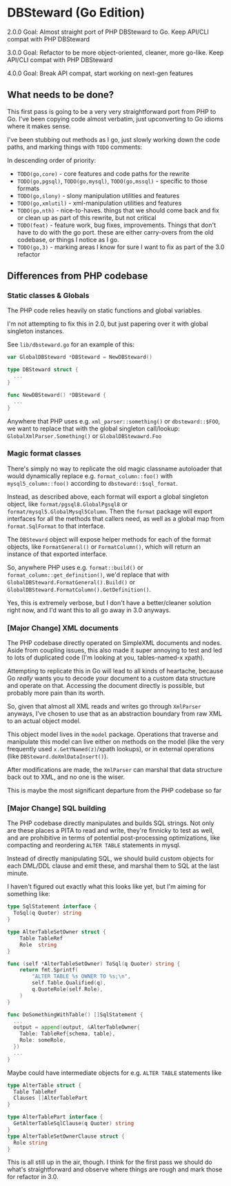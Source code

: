 # DBSteward (Go Edition)

2.0.0 Goal: Almost straight port of PHP DBSteward to Go. Keep API/CLI compat with PHP DBSteward

3.0.0 Goal: Refactor to be more object-oriented, cleaner, more go-like. Keep API/CLI compat with PHP DBSteward

4.0.0 Goal: Break API compat, start working on next-gen features

## What needs to be done?

This first pass is going to be a very very straightforward port from PHP to Go. I've been copying code almost verbatim, just upconverting to Go idioms where it makes sense.

I've been stubbing out methods as I go, just slowly working down the code paths, and marking things with `TODO` comments:

In descending order of priority:

- `TODO(go,core)` - core features and code paths for the rewrite
- `TODO(go,pgsql)`, `TODO(go,mysql)`, `TODO(go,mssql)` - specific to those formats
- `TODO(go,slony)` - slony manipulation utilities and features
- `TODO(go,xmlutil)` - xml-manipulation utilities and features
- `TODO(go,nth)` - nice-to-haves. things that we should come back and fix or clean up as part of this rewrite, but not critical
- `TODO(feat)` - feature work, bug fixes, improvements. Things that don't have to do with the go port. these are either carry-overs from the old codebase, or things I notice as I go.
- `TODO(go,3)` - marking areas I know for sure I want to fix as part of the 3.0 refactor
  
## Differences from PHP codebase

### Static classes & Globals

The PHP code relies heavily on static functions and global variables.

I'm not attempting to fix this in 2.0, but just papering over it with global singleton instances.

See `lib/dbsteward.go` for an example of this:

```go
var GlobalDBSteward *DBSteward = NewDBSteward()

type DBSteward struct {
  ...
}

func NewDBSteward() *DBSteward {
  ...
}
```

Anywhere that PHP uses e.g. `xml_parser::something()` or `dbsteward::$FOO`, we want to replace that with the global singleton call/lookup: `GlobalXmlParser.Something()` or `GlobalDBStewawrd.Foo`

### Magic format classes

There's simply no way to replicate the old magic classname autoloader that would dynamically replace e.g. `format_column::foo()` with `mysql5_column::foo()` according to `dbsteward::$sql_format`.

Instead, as described above, each format will export a global singleton object, like `format/pgsql8.GlobalPgsql8` or `format/mysql5.GlobalMysql5Column`. Then the `format` package will export interfaces for all the methods that callers need, as well as a global map from `format.SqlFormat` to that interface.

The `DBSteward` object will expose helper methods for each of the format objects, like `FormatGeneral()` or `FormatColumn()`, which will return an instance of that exported interface.

So, anywhere PHP uses e.g. `format::build()` or `format_column::get_definition()`, we'd replace that with `GlobalDBSteward.FormatGeneral().Build()` or `GlobalDBSteward.FormatColumn().GetDefinition()`.

Yes, this is extremely verbose, but I don't have a better/cleaner solution right now, and I'd want this to all go away in 3.0 anyways.

### [Major Change] XML documents

The PHP codebase directly operated on SimpleXML documents and nodes. Aside from coupling issues, this also made it super annoying to test and led to lots of duplicated code (I'm looking at you, tables-named-x xpath).

Attempting to replicate this in Go will lead to all kinds of heartache, because Go _really_ wants you to decode your document to a custom data structure and operate on that. Accessing the document directly is possible, but probably more pain than its worth.

So, given that almost all XML reads and writes go through `XmlParser` anyways, I've chosen to use that as an abstraction boundary from raw XML to an actual object model.

This object model lives in the `model` package. Operations that traverse and manipulate this model can live either on methods on the model (like the very frequently used `x.GetYNamed(z)`/xpath lookups), or in external operations (like `DBSteward.doXmlDataInsert()`).

After modifications are made, the `XmlParser` can marshal that data structure back out to XML, and no one is the wiser.

This is maybe the most significant departure from the PHP codebase so far

### [Major Change] SQL building

The PHP codebase directly manipulates and builds SQL strings. Not only are these places a PITA to read and write, they're finnicky to test as well, and are prohibitive in terms of potential post-processing optimizations, like compacting and reordering `ALTER TABLE` statements in mysql.

Instead of directly manipulating SQL, we should build custom objects for each DML/DDL clause and emit these, and marshal them to SQL at the last minute.

I haven't figured out exactly what this looks like yet, but I'm aiming for something like:

```go
type SqlStatement interface {
  ToSql(q Quoter) string
}

type AlterTableSetOwner struct {
	Table TableRef
	Role  string
}

func (self *AlterTableSetOwner) ToSql(q Quoter) string {
	return fmt.Sprintf(
		"ALTER TABLE %s OWNER TO %s;\n",
		self.Table.Qualified(q),
		q.QuoteRole(self.Role),
	)
}

func DoSomethingWithTable() []SqlStatement {
  ...
  output = append(output, &AlterTableOwner{
    Table: TableRef{schema, table},
    Role: someRole,
  })
  ...
}
```

Maybe could have intermediate objects for e.g. `ALTER TABLE` statements like
```go
type AlterTable struct {
  Table TableRef
  Clauses []AlterTablePart
}

type AlterTablePart interface {
  GetAlterTableSqlClause(q Quoter) string
}
type AlterTableSetOwnerClause struct {
  Role string
}
```

This is all still up in the air, though. I think for the first pass we should do what's straightforward and observe where things are rough and mark those for refactor in 3.0.